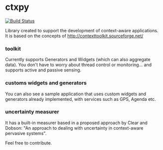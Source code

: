 # ctxpy
[![Build Status](https://travis-ci.org/fmca/ctxpy.svg)](https://travis-ci.org/fmca/ctxpy)

Library created to support the development of context-aware applications.
It is based on the concepts of http://contexttoolkit.sourceforge.net/

### toolkit
Currently supports Generators and Widgets (which can also aggregate data).
You don't have to worry about thread control or monitoring... and supports active and passive sensing.

### customs widgets and generators
You can also see a sample application that uses custom widgets and generators already implemented, with services such as GPS, Agenda etc.

### uncertainty measurer
It has a built-in measurer based in a proposed approach
by Clear and Dobson: "An approach to dealing with uncertainty in context-aware pervasive systems".

Feel free to contribute.

